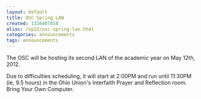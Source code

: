 ```yaml
---
layout: default
title: OSC Spring LAN
created: 1336407858
alias: /sp12/osc-spring-lan.html
categories: announcements
tags: announcements
---
```

The OSC will be hosting its second LAN of the academic year on May 12th, 2012.

Due to difficulties scheduling, it will start at 2:00PM and run until 11:30PM (ie, 9.5 hours) in the Ohio Union's Interfaith Prayer and Reflection room.  Bring Your Own Computer.
